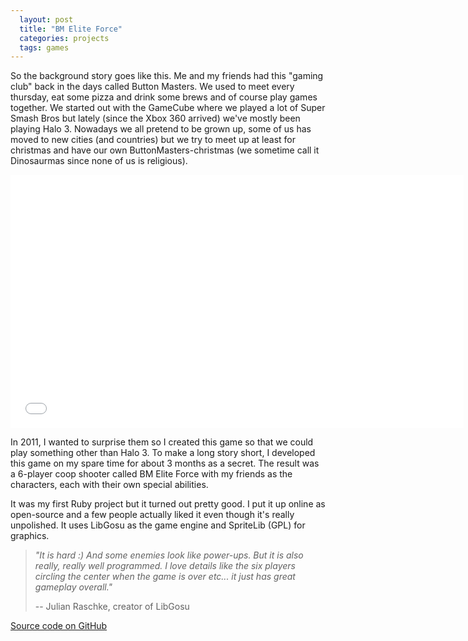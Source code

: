 ```yaml
---
  layout: post
  title: "BM Elite Force"
  categories: projects
  tags: games
---
```


So the background story goes like this. Me and my friends had this "gaming club" back in the days called Button Masters. We used to meet every thursday, eat some pizza and drink some brews and of course play games together. We started out with the GameCube where we played a lot of Super Smash Bros but lately (since the Xbox 360 arrived) we've mostly been playing Halo 3. Nowadays we all pretend to be grown up, some of us has moved to new cities (and countries) but we try to meet up at least for christmas and have our own ButtonMasters-christmas (we sometime call it Dinosaurmas since none of us is religious).

<iframe src="//player.vimeo.com/video/37264636?portrait=0&amp;color=c9ff23" width="725" height="405" frameborder="0" webkitallowfullscreen mozallowfullscreen allowfullscreen></iframe>

In 2011, I wanted to surprise them so I created this game so that we could play something other than Halo 3. To make a long story short, I developed this game on my spare time for about 3 months as a secret. The result was a 6-player coop shooter called BM Elite Force with my friends as the characters, each with their own special abilities.

It was my first Ruby project but it turned out pretty good. I put it up online as open-source and a few people actually liked it even though it's really unpolished. It uses LibGosu as the game engine and SpriteLib (GPL) for graphics.

><i>"It *is* hard :) And some enemies look like power-ups. But it is also really, really well programmed. I love details like the six players circling the center when the game is over etc... it just has great gameplay overall."</i>
>
> -- Julian Raschke, creator of LibGosu

[Source code on GitHub](https://github.com/AntonFagerberg/BM-Elite-Force)
